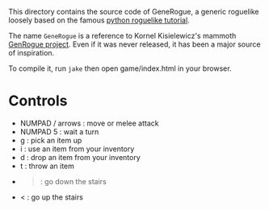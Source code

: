 This directory contains the source code of GeneRogue, a generic roguelike loosely based on the famous [python roguelike tutorial](http://www.roguebasin.com/index.php?title=Complete_Roguelike_Tutorial,_using_python%2Blibtcod).

The name `GeneRogue` is a reference to Kornel Kisielewicz's mammoth [GenRogue project](http://www.roguebasin.com/index.php?title=GenRogue). Even if it was never released, it has been a major source of inspiration.

To compile it, run `jake` then open game/index.html in your browser.

# Controls

* NUMPAD / arrows : move or melee attack
* NUMPAD 5 : wait a turn
* g : pick an item up
* i : use an item from your inventory
* d : drop an item from your inventory
* t : throw an item
* > : go down the stairs
* < : go up the stairs
